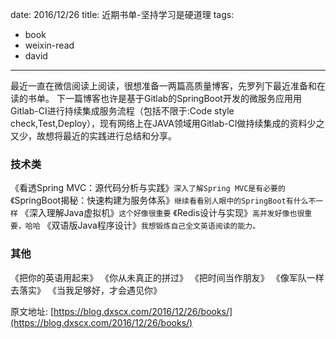 date: 2016/12/26
title: 近期书单-坚持学习是硬道理
tags: 
- book
- weixin-read
- david
---


最近一直在微信阅读上阅读，很想准备一两篇高质量博客，先罗列下最近准备和在读的书单。
下一篇博客也许是基于Gitlab的SpringBoot开发的微服务应用用Gitlab-CI进行持续集成服务流程（包括不限于:Code style check,Test,Deploy），现有网络上在JAVA领域用Gitlab-CI做持续集成的资料少之又少，故想将最近的实践进行总结和分享。

### 技术类

《看透Spring MVC：源代码分析与实践》`深入了解Spring MVC是有必要的`
《SpringBoot揭秘：快速构建为服务体系》`继续看看别人眼中的SpringBoot有什么不一样`
《深入理解Java虚拟机》`这个好像很重要`
《Redis设计与实现》`高并发好像也很重要，哈哈`
《双语版Java程序设计》`我想锻炼自己全文英语阅读的能力。`
<!-- more -->

### 其他

《把你的英语用起来》
《你从未真正的拼过》
《把时间当作朋友》
《像军队一样去落实》
《当我足够好，才会遇见你》


原文地址: [https://blog.dxscx.com/2016/12/26/books/](https://blog.dxscx.com/2016/12/26/books/)


